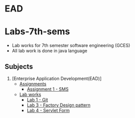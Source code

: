 # EAD
# Labs-7th-sems

- Lab works for 7th semester software engineering (GCES)
- All lab work is done in java language

## Subjects

1. [Enterprise Application Development(EAD)]
    - [Assignments](https://github.com/prakashlawagun/EAD/tree/main/ead/assignments)
        - [Assignment 1 - SMS](https://github.com/prakashlawagun/EAD/tree/main/ead/assignments/assignment1)
    - [Lab works](https://github.com/prakashlawagun/EAD/tree/main/ead/javalab)
        - [Lab 1 - Git](https://github.com/prakashlawagun/EAD/tree/main/ead/javalab/lab2)
        - [Lab 3 - Factory Design pattern](https://github.com/prakashlawagun/EAD/tree/main/ead/javalab/lab3)
        - [Lab 4 - Servlet Form](https://github.com/prakashlawagun/EAD/tree/main/ead/javalab/lab4)
